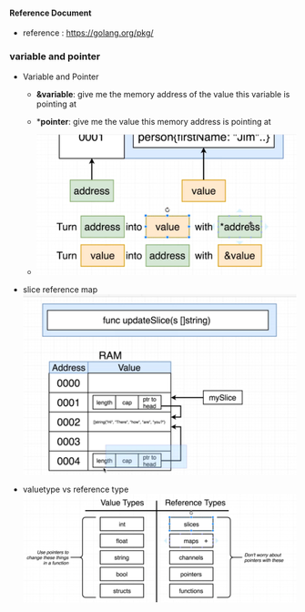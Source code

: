 


#### Reference Document
* reference : https://golang.org/pkg/


### variable and pointer
* Variable and Pointer

  * **&variable**: give me the memory address of the value this variable is pointing at
  * ***pointer**: give me the value this memory address is pointing at

  * ![Variable and Pointer](./resource/&variable_*pointer.png)

* slice reference map
![Slice reference map](./resource/slice_reference_map.png)

* valuetype vs reference type
![valuetype vs reference type](./resource/valuetype_reference_type.png)